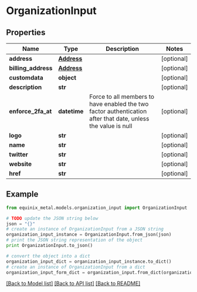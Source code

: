 # OrganizationInput


## Properties
Name | Type | Description | Notes
------------ | ------------- | ------------- | -------------
**address** | [**Address**](Address.md) |  | [optional] 
**billing_address** | [**Address**](Address.md) |  | [optional] 
**customdata** | **object** |  | [optional] 
**description** | **str** |  | [optional] 
**enforce_2fa_at** | **datetime** | Force to all members to have enabled the two factor authentication after that date, unless the value is null | [optional] 
**logo** | **str** |  | [optional] 
**name** | **str** |  | [optional] 
**twitter** | **str** |  | [optional] 
**website** | **str** |  | [optional] 
**href** | **str** |  | [optional] 

## Example

```python
from equinix_metal.models.organization_input import OrganizationInput

# TODO update the JSON string below
json = "{}"
# create an instance of OrganizationInput from a JSON string
organization_input_instance = OrganizationInput.from_json(json)
# print the JSON string representation of the object
print OrganizationInput.to_json()

# convert the object into a dict
organization_input_dict = organization_input_instance.to_dict()
# create an instance of OrganizationInput from a dict
organization_input_form_dict = organization_input.from_dict(organization_input_dict)
```
[[Back to Model list]](../README.md#documentation-for-models) [[Back to API list]](../README.md#documentation-for-api-endpoints) [[Back to README]](../README.md)


